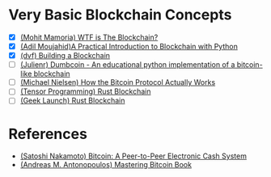 # Very Basic Blockchain Concepts
- [x] [(Mohit Mamoria) WTF is The Blockchain? ](https://hackernoon.com/wtf-is-the-blockchain-1da89ba19348)
- [x] [(Adil Moujahid)A Practical Introduction to Blockchain with Python](http://adilmoujahid.com/posts/2018/03/intro-blockchain-bitcoin-python/)
- [x] [(dvf) Building a Blockchain](https://github.com/dvf/blockchain/blob/master/blockchain.py)
- [ ] [(Julienr) Dumbcoin - An educational python implementation of a bitcoin-like blockchain](https://github.com/julienr/ipynb_playground/blob/master/bitcoin/dumbcoin/dumbcoin.ipynb)
- [ ] [(Michael Nielsen) How the Bitcoin Protocol Actually Works](http://www.michaelnielsen.org/ddi/how-the-bitcoin-protocol-actually-works/)
- [ ] [(Tensor Programming) Rust Blockchain](https://github.com/tensor-programming/Rust_block_chain/blob/master/src/blockchain.rs)
- [ ] [(Geek Launch) Rust Blockchain](https://github.com/GeekLaunch/blockchain-rust)

# References
- [(Satoshi Nakamoto) Bitcoin: A Peer-to-Peer Electronic Cash System](https://bitcoin.org/bitcoin.pdf)
- [(Andreas M. Antonopoulos) Mastering Bitcoin Book](https://github.com/bitcoinbook/bitcoinbook)

